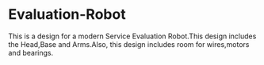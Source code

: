 # Evaluation-Robot



This is a design for a modern Service Evaluation Robot.This design includes the Head,Base and Arms.Also, this design includes room for wires,motors and bearings.
